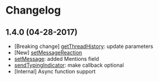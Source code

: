 # Changelog
## 1.4.0 (04-28-2017)
* [Breaking change] [getThreadHistory](/DOCS.md#getThreadHistory): update parameters
* [New] [setMessageReaction](/DOCS.md#setMessageReaction)
* [setMessage](/DOCS.md#apisendmessagemessage-threadid-callback): added Mentions field
* [sendTypingIndicator](/DOCS.md#sendTypingIndicator): make callback optional
* [Internal] Async function support
